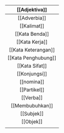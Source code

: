 
|    [[Adjektiva]]    |
| :-----------------: |
|    [[Adverbia]]     |
|     [[Kalimat]]     |
|   [[Kata Benda]]    |
|   [[Kata Kerja]]    |
| [[Kata Keterangan]] |
| [[Kata Penghubung]] |
|   [[Kata Sifat]]    |
|    [[Konjungsi]]    |
|     [[nomina]]      |
|    [[Partikel]]     |
|      [[Verba]]      |
|   [[Membubuhkan]]   |
|     [[Subjek]]      |
|      [[Objek]]      |
|                     |
